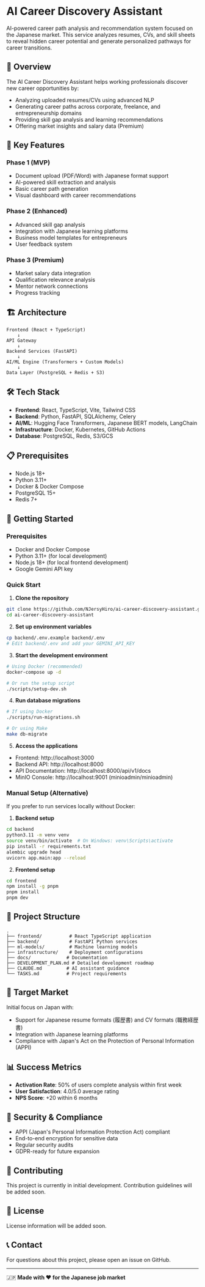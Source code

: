 # AI Career Discovery Assistant

AI-powered career path analysis and recommendation system focused on the Japanese market. This service analyzes resumes, CVs, and skill sheets to reveal hidden career potential and generate personalized pathways for career transitions.

## 🎯 Overview

The AI Career Discovery Assistant helps working professionals discover new career opportunities by:
- Analyzing uploaded resumes/CVs using advanced NLP
- Generating career paths across corporate, freelance, and entrepreneurship domains
- Providing skill gap analysis and learning recommendations
- Offering market insights and salary data (Premium)

## 🚀 Key Features

### Phase 1 (MVP)
- Document upload (PDF/Word) with Japanese format support
- AI-powered skill extraction and analysis
- Basic career path generation
- Visual dashboard with career recommendations

### Phase 2 (Enhanced)
- Advanced skill gap analysis
- Integration with Japanese learning platforms
- Business model templates for entrepreneurs
- User feedback system

### Phase 3 (Premium)
- Market salary data integration
- Qualification relevance analysis
- Mentor network connections
- Progress tracking

## 🏗️ Architecture

```
Frontend (React + TypeScript)
    ↓
API Gateway
    ↓
Backend Services (FastAPI)
    ↓
AI/ML Engine (Transformers + Custom Models)
    ↓
Data Layer (PostgreSQL + Redis + S3)
```

## 🛠️ Tech Stack

- **Frontend**: React, TypeScript, Vite, Tailwind CSS
- **Backend**: Python, FastAPI, SQLAlchemy, Celery
- **AI/ML**: Hugging Face Transformers, Japanese BERT models, LangChain
- **Infrastructure**: Docker, Kubernetes, GitHub Actions
- **Database**: PostgreSQL, Redis, S3/GCS

## 📋 Prerequisites

- Node.js 18+
- Python 3.11+
- Docker & Docker Compose
- PostgreSQL 15+
- Redis 7+

## 🚀 Getting Started

### Prerequisites
- Docker and Docker Compose
- Python 3.11+ (for local development)
- Node.js 18+ (for local frontend development)
- Google Gemini API key

### Quick Start

1. **Clone the repository**
```bash
git clone https://github.com/NJersyHiro/ai-career-discovery-assistant.git
cd ai-career-discovery-assistant
```

2. **Set up environment variables**
```bash
cp backend/.env.example backend/.env
# Edit backend/.env and add your GEMINI_API_KEY
```

3. **Start the development environment**
```bash
# Using Docker (recommended)
docker-compose up -d

# Or run the setup script
./scripts/setup-dev.sh
```

4. **Run database migrations**
```bash
# If using Docker
./scripts/run-migrations.sh

# Or using Make
make db-migrate
```

5. **Access the applications**
- Frontend: http://localhost:3000
- Backend API: http://localhost:8000
- API Documentation: http://localhost:8000/api/v1/docs
- MinIO Console: http://localhost:9001 (minioadmin/minioadmin)

### Manual Setup (Alternative)

If you prefer to run services locally without Docker:

1. **Backend setup**
```bash
cd backend
python3.11 -m venv venv
source venv/bin/activate  # On Windows: venv\Scripts\activate
pip install -r requirements.txt
alembic upgrade head
uvicorn app.main:app --reload
```

2. **Frontend setup**
```bash
cd frontend
npm install -g pnpm
pnpm install
pnpm dev
```

## 📁 Project Structure

```
.
├── frontend/          # React TypeScript application
├── backend/           # FastAPI Python services
├── ml-models/         # Machine learning models
├── infrastructure/    # Deployment configurations
├── docs/             # Documentation
├── DEVELOPMENT_PLAN.md # Detailed development roadmap
├── CLAUDE.md         # AI assistant guidance
└── TASKS.md          # Project requirements
```

## 🎯 Target Market

Initial focus on Japan with:
- Support for Japanese resume formats (履歴書) and CV formats (職務経歴書)
- Integration with Japanese learning platforms
- Compliance with Japan's Act on the Protection of Personal Information (APPI)

## 📊 Success Metrics

- **Activation Rate**: 50% of users complete analysis within first week
- **User Satisfaction**: 4.0/5.0 average rating
- **NPS Score**: +20 within 6 months

## 🔐 Security & Compliance

- APPI (Japan's Personal Information Protection Act) compliant
- End-to-end encryption for sensitive data
- Regular security audits
- GDPR-ready for future expansion

## 🤝 Contributing

This project is currently in initial development. Contribution guidelines will be added soon.

## 📄 License

License information will be added soon.

## 📞 Contact

For questions about this project, please open an issue on GitHub.

---

🇯🇵 **Made with ❤️ for the Japanese job market**